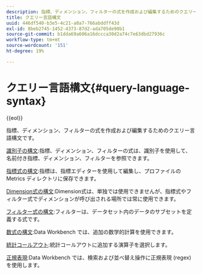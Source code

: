 ```yaml
---
description: 指標、ディメンション、フィルターの式を作成および編集するためのクエリー言語構文です。
title: クエリー言語構文
uuid: 446df540-b3e5-4c21-a0a7-766abddff43d
exl-id: 8beb2745-1452-4373-87d2-ada705de90b1
source-git-commit: b1dda69a606a16dccca30d2a74c7e63dbd27936c
workflow-type: tm+mt
source-wordcount: '151'
ht-degree: 19%

---
```


# クエリー言語構文{#query-language-syntax}

{{eol}}

指標、ディメンション、フィルターの式を作成および編集するためのクエリー言語構文です。

[識別子の構文](../c-qry-lang-syntx/c-syntx-id.md):指標、ディメンション、フィルターの式は、識別子を使用して、名前付き指標、ディメンション、フィルターを参照できます。

[指標式の構文](../c-qry-lang-syntx/c-syntx-mtrc-exp.md):指標は、指標エディターを使用して編集し、プロファイルの Metrics ディレクトリに保存できます。

[Dimension式の構文](../c-qry-lang-syntx/c-syntx-dim-exp.md):Dimension式は、単独では使用できませんが、指標式やフィルター式でディメンションが呼び出される場所では常に使用できます。

[フィルター式の構文](../c-qry-lang-syntx/c-syntx-fltr-exp.md):フィルターは、データセット内のデータのサブセットを定義する式です。

[数式の構文](../c-qry-lang-syntx/c-math-expressions.md):Data Workbench では、追加の数学的計算を使用できます。

[統計コールアウト](../c-qry-lang-syntx/c-statistical-callouts.md):統計コールアウトに追加する演算子を選択します。

[正規表現](../c-qry-lang-syntx/c-search-regex.md):Data Workbench では、検索および並べ替え操作に正規表現 (regex) を使用します。
